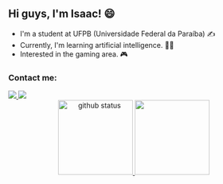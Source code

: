 ## Hi guys, I'm Isaac! 😄

- I'm a student at UFPB (Universidade Federal da Paraíba) ✍
- Currently, I'm learning artificial intelligence. 👨‍💻
- Interested in the gaming area. 🎮

<div>
<h3>Contact me:</h3>
  <a href="">  
    <img src="https://img.shields.io/badge/GitHub-100000?style=for-the-badge&logo=github&logoColor=white"/>
  </a>
  <a href="https://www.linkedin.com/in/antonio-isaac/">  
    <img src="https://img.shields.io/badge/LinkedIn-0077B5?style=for-the-badge&logo=linkedin&logoColor=white"/>
  </a>  
</div>

<div>
  <center>
    <a href="https://github.com/Isaacafs">
    <img height=150em src="https://github-readme-stats.vercel.app/api?username=Isaacafs&hide=contribs,prs&count_private=true&show_icons=true" alt="github status"/>
    <img height=150em src="https://github-readme-stats.vercel.app/api/top-langs/?username=Isaacafs&layout=compact&count_private=true"/>
  </center>
</div>
